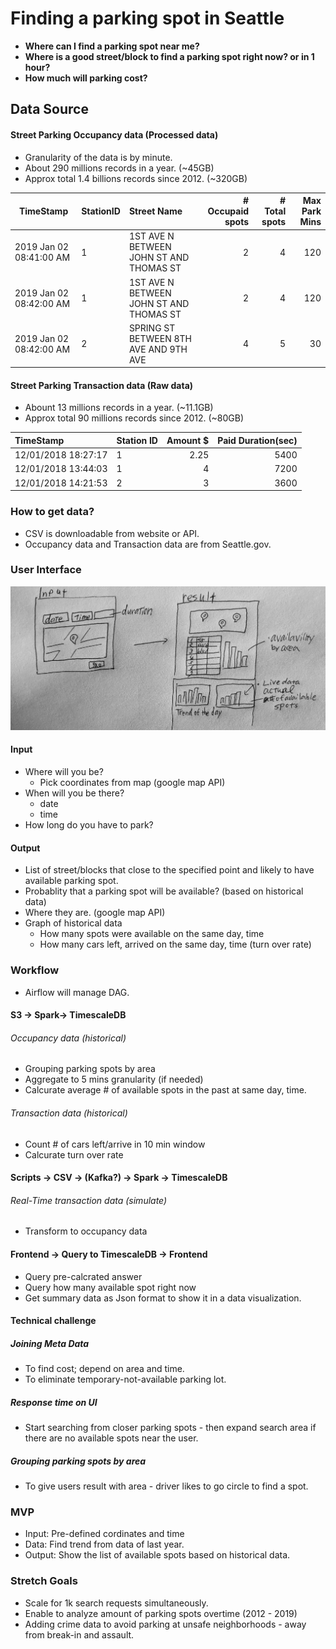 # Finding a parking spot in Seattle

* **Where can I find a parking spot near me?**
* **Where is a good street/block to find a parking spot right now? or in 1 hour?**
* **How much will parking cost?**

## Data Source

#### Street Parking Occupancy data (Processed data)
* Granularity of the data is by minute.
* About 290 millions records in a year. (~45GB)
* Approx total 1.4 billions records since 2012. (~320GB)

| TimeStamp        | StationID | Street Name |  # Occupaid spots           | # Total spots  | Max Park Mins
| ------------- |:-------------|:-----| -----:| -----:| -----:|
| 2019 Jan 02 08:41:00 AM      | 1 | 1ST AVE N BETWEEN JOHN ST AND THOMAS ST | 2 | 4 | 120
| 2019 Jan 02 08:42:00 AM      | 1 | 1ST AVE N BETWEEN JOHN ST AND THOMAS ST | 2 | 4 | 120
| 2019 Jan 02 08:42:00 AM      | 2 | SPRING ST BETWEEN 8TH AVE AND 9TH AVE | 4 | 5 | 30

#### Street Parking Transaction data (Raw data)
* Abount 13 millions records in a year. (~11.1GB)
* Approx total 90 millions records since 2012. (~80GB)

| TimeStamp | Station ID | Amount $ | Paid Duration(sec)
|:----------|:---------------|---------:|--------------:|
| 12/01/2018 18:27:17 | 1 | 2.25 | 5400
| 12/01/2018 13:44:03 | 1 | 4 | 7200
| 12/01/2018 14:21:53 | 2 | 3 | 3600


### How to get data?
* CSV is downloadable from website or API.
* Occupancy data and Transaction data are from Seattle.gov.

### User Interface

![alt text](images/interface.jpg "UI")

#### Input
* Where will you be?
  * Pick coordinates from map (google map API) 
* When will you be there? 
  * date
  * time
* How long do you have to park?

#### Output
* List of street/blocks that close to the specified point and likely to have available parking spot.
* Probablity that a parking spot will be available? (based on historical data)
* Where they are. (google map API)
* Graph of historical data 
  * How many spots were available on the same day, time
  * How many cars left, arrived on the same day, time (turn over rate)


### Workflow
* Airflow will manage DAG.

#### S3 -> Spark-> TimescaleDB
###### Occupancy data (historical)
* Grouping parking spots by area
* Aggregate to 5 mins granularity (if needed)
* Calcurate average # of available spots in the past at same day, time.

###### Transaction data (historical)
* Count # of cars left/arrive in 10 min window
* Calcurate turn over rate

#### Scripts -> CSV -> (Kafka?) -> Spark -> TimescaleDB
###### Real-Time transaction data (simulate)
* Transform to occupancy data

#### Frontend -> Query to TimescaleDB -> Frontend
* Query pre-calcrated answer
* Query how many available spot right now
* Get summary data as Json format to show it in a data visualization.

#### Technical challenge 

##### Joining Meta Data
* To find cost; depend on area and time. 
* To eliminate temporary-not-available parking lot.

##### Response time on UI
* Start searching from closer parking spots - then expand search area if there are no available spots near the user.

##### Grouping parking spots by area
* To give users result with area - driver likes to go circle to find a spot.


### MVP
* Input: Pre-defined cordinates and time
* Data: Find trend from data of last year.
* Output: Show the list of available spots based on historical data.

### Stretch Goals
* Scale for 1k search requests simultaneously.
* Enable to analyze amount of parking spots overtime (2012 - 2019)
* Adding crime data to avoid parking at unsafe neighborhoods - away from break-in and assault.


